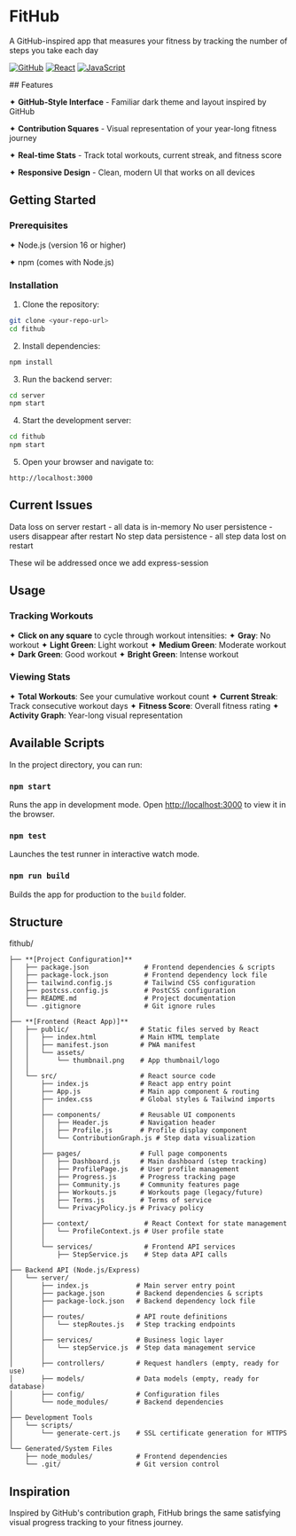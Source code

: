# FitHub

<div>

A GitHub-inspired app that measures your fitness by tracking the number of steps you take each day

[![GitHub](https://img.shields.io/badge/GitHub-100000?style=for-the-badge&logo=github&logoColor=white)](https://github.com)
[![React](https://img.shields.io/badge/React-20232A?style=for-the-badge&logo=react&logoColor=61DAFB)](https://reactjs.org/)
[![JavaScript](https://img.shields.io/badge/JavaScript-F7DF1E?style=for-the-badge&logo=javascript&logoColor=black)](https://developer.mozilla.org/en-US/docs/Web/JavaScript)


</div>
## Features

✦ **GitHub-Style Interface** - Familiar dark theme and layout inspired by GitHub  

✦ **Contribution Squares** - Visual representation of your year-long fitness journey  

✦ **Real-time Stats** - Track total workouts, current streak, and fitness score

✦ **Responsive Design** - Clean, modern UI that works on all devices


## Getting Started

### Prerequisites

✦ Node.js (version 16 or higher)  

✦ npm (comes with Node.js)

### Installation

1. Clone the repository:
```bash
git clone <your-repo-url>
cd fithub
```

2. Install dependencies:
```bash
npm install
```

3. Run the backend server:
```bash
cd server
npm start
```

4. Start the development server:
```bash
cd fithub
npm start
```

5. Open your browser and navigate to:
```
http://localhost:3000
```

## Current Issues
Data loss on server restart - all data is in-memory
No user persistence - users disappear after restart
No step data persistence - all step data lost on restart

These wil be addressed once we add express-session

## Usage

### Tracking Workouts
✦ **Click on any square** to cycle through workout intensities:
  ✦ **Gray**: No workout
  ✦ **Light Green**: Light workout
  ✦ **Medium Green**: Moderate workout
  ✦ **Dark Green**: Good workout
  ✦ **Bright Green**: Intense workout

### Viewing Stats
✦ **Total Workouts**: See your cumulative workout count
✦ **Current Streak**: Track consecutive workout days
✦ **Fitness Score**: Overall fitness rating
✦ **Activity Graph**: Year-long visual representation

## Available Scripts

In the project directory, you can run:

### `npm start`
Runs the app in development mode. Open [http://localhost:3000](http://localhost:3000) to view it in the browser.

### `npm test`
Launches the test runner in interactive watch mode.

### `npm run build`
Builds the app for production to the `build` folder.

## Structure
fithub/
```
├── **[Project Configuration]**
│   ├── package.json              # Frontend dependencies & scripts
│   ├── package-lock.json         # Frontend dependency lock file
│   ├── tailwind.config.js        # Tailwind CSS configuration
│   ├── postcss.config.js         # PostCSS configuration
│   ├── README.md                 # Project documentation
│   └── .gitignore                # Git ignore rules
│
├── **[Frontend (React App)]**
│   ├── public/                  # Static files served by React
│   │   ├── index.html           # Main HTML template
│   │   ├── manifest.json        # PWA manifest
│   │   └── assets/
│   │       └── thumbnail.png    # App thumbnail/logo
│   │
│   └── src/                     # React source code
│       ├── index.js             # React app entry point
│       ├── App.js               # Main app component & routing
│       ├── index.css            # Global styles & Tailwind imports
│       │
│       ├── components/          # Reusable UI components
│       │   ├── Header.js        # Navigation header
│       │   ├── Profile.js       # Profile display component
│       │   └── ContributionGraph.js # Step data visualization
│       │
│       ├── pages/               # Full page components
│       │   ├── Dashboard.js     # Main dashboard (step tracking)
│       │   ├── ProfilePage.js   # User profile management
│       │   ├── Progress.js      # Progress tracking page
│       │   ├── Community.js     # Community features page
│       │   ├── Workouts.js      # Workouts page (legacy/future)
│       │   ├── Terms.js         # Terms of service
│       │   └── PrivacyPolicy.js # Privacy policy
│       │
│       ├── context/              # React Context for state management
│       │   └── ProfileContext.js # User profile state
│       │
│       └── services/             # Frontend API services
│           ├── StepService.js    # Step data API calls
│
├── Backend API (Node.js/Express)
│   └── server/
│       ├── index.js            # Main server entry point
│       ├── package.json        # Backend dependencies & scripts
│       ├── package-lock.json   # Backend dependency lock file
│       │
│       ├── routes/             # API route definitions
│       │   └── stepRoutes.js   # Step tracking endpoints
│       │
│       ├── services/           # Business logic layer
│       │   └── stepService.js  # Step data management service
│       │
│       ├── controllers/        # Request handlers (empty, ready for use)
│       ├── models/             # Data models (empty, ready for database)
│       ├── config/             # Configuration files
│       └── node_modules/       # Backend dependencies
│
├── Development Tools
│   └── scripts/
│       └── generate-cert.js    # SSL certificate generation for HTTPS
│
└── Generated/System Files
    ├── node_modules/           # Frontend dependencies
    └── .git/                   # Git version control
```

## Inspiration

Inspired by GitHub's contribution graph, FitHub brings the same satisfying visual progress tracking to your fitness journey. 

